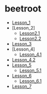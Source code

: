 # beetroot

* [Lesson_1](https://yuriy-ciber.github.io/beetroot/lesson_1)
* [Lesson_2]
  * [Lesson2.1](https://yuriy-ciber.github.io/beetroot/lesson_2/h_work2_form)
  * [Lesson2.2](https://yuriy-ciber.github.io/beetroot/lesson_2/h_work2_link)
* [Lesson_3](https://yuriy-ciber.github.io/beetroot/lesson_3)
* [Lesson_4]
  * [Lesson_4.1](https://yuriy-ciber.github.io/beetroot/lesson_4/01_simpl)
 * [Lesson_4.2](https://yuriy-ciber.github.io/beetroot/lesson_4/02_hard)
* [Lesson_5](https://yuriy-ciber.github.io/beetroot/lesson_5)
  * [Lesson_5.1](https://yuriy-ciber.github.io/beetroot/lesson_5.1)
* [Lesson_6](https://yuriy-ciber.github.io/beetroot/lesson_6)
   * [Lesson_6.1](https://yuriy-ciber.github.io/beetroot/lesson_6.1)
* [Lesson_7](https://yuriy-ciber.github.io/beetroot/lesson_7)
